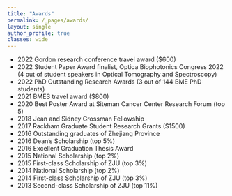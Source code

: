 ```yaml
---
title: "Awards"
permalink: /_pages/awards/
layout: single
author_profile: true
classes: wide
---
```


- 2022  Gordon research conference travel award ($600)
- 2022  Student Paper Award finalist, Optica Biophotonics Congress 2022 (4 out of student speakers in Optical Tomography and Spectroscopy)
- 2022  PhD Outstanding Research Awards (3 out of 144 BME PhD students)
- 2021  BMES travel award ($800)
- 2020	Best Poster Award at Siteman Cancer Center Research Forum (top 5)
- 2018	Jean and Sidney Grossman Fellowship
- 2017	Rackham Graduate Student Research Grants ($1500)
- 2016	Outstanding graduates of Zhejiang Province                                         
- 2016  Dean’s Scholarship (top 5%)   
- 2016  Excellent Graduation Thesis Award
- 2015	National Scholarship (top 2%)
- 2015	First-class Scholarship of ZJU (top 3%)
- 2014	National Scholarship (top 2%)
- 2014	First-class Scholarship of ZJU (top 3%)
- 2013	Second-class Scholarship of ZJU (top 11%)                       
